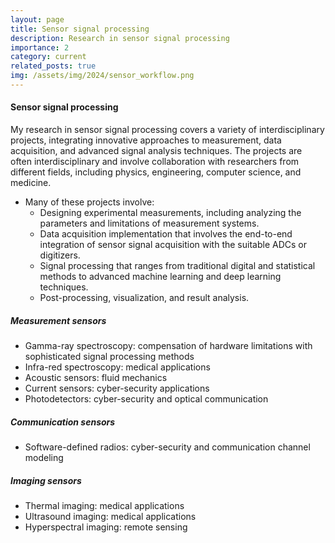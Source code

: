 ```yaml
---
layout: page
title: Sensor signal processing
description: Research in sensor signal processing  
importance: 2
category: current
related_posts: true
img: /assets/img/2024/sensor_workflow.png
---
```


#### Sensor signal processing
My research in sensor signal processing covers a variety of interdisciplinary projects, integrating innovative approaches to measurement, data acquisition, and advanced signal analysis techniques.
The projects are often interdisciplinary and involve collaboration with researchers from different fields, including physics, engineering, computer science, and medicine.

* Many of these projects involve:
  * Designing experimental measurements, including analyzing the parameters and limitations of measurement systems.
  * Data acquisition implementation that involves the end-to-end integration of sensor signal acquisition with the suitable  ADCs or digitizers.
  * Signal processing that ranges from traditional digital and statistical methods to advanced machine learning and deep learning techniques.
  * Post-processing, visualization, and result analysis.


##### Measurement sensors
* Gamma-ray spectroscopy: compensation of hardware limitations with sophisticated signal processing methods
* Infra-red spectroscopy: medical applications
* Acoustic sensors: fluid mechanics
* Current sensors: cyber-security applications
* Photodetectors: cyber-security and optical communication

##### Communication sensors
* Software-defined radios: cyber-security and communication channel modeling

##### Imaging sensors
* Thermal imaging: medical applications
* Ultrasound imaging: medical applications
* Hyperspectral imaging: remote sensing
